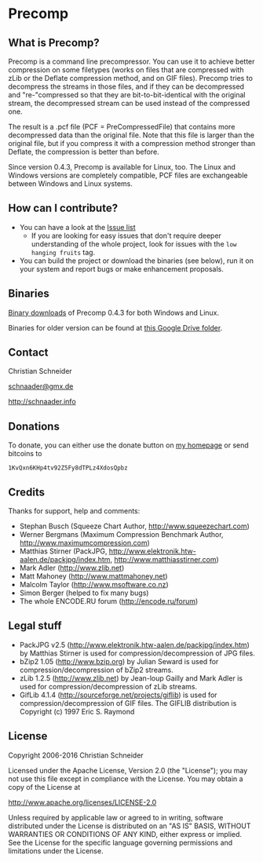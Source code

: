 Precomp
=======

What is Precomp?
----------------
Precomp is a command line precompressor. You can use it to achieve better compression on some filetypes (works on files that are compressed with zLib or the Deflate compression method, and on GIF files). Precomp tries to decompress the streams in those files, and if they can be decompressed and "re-"compressed so that they are bit-to-bit-identical with the original stream, the decompressed stream can be used instead of the compressed one.

The result is a .pcf file (PCF = PreCompressedFile) that contains more decompressed data than the original file. Note that this file is larger than the original file, but if you compress it with a compression method stronger than Deflate, the compression is better than before.

Since version 0.4.3, Precomp is available for Linux, too. The Linux and Windows versions are completely compatible, PCF files are exchangeable between Windows and Linux systems.

How can I contribute?
---------------------
* You can have a look at the [Issue list](https://github.com/schnaader/precomp-cpp/issues)
  * If you are looking for easy issues that don't require deeper understanding of the whole project, look for issues with the `low hanging fruits` tag.
* You can build the project or download the binaries (see below), run it on your system and report bugs or make enhancement proposals.

Binaries
--------
[Binary downloads](http://schnaader.info/precomp.php#d) of Precomp 0.4.3 for both Windows and Linux.

Binaries for older version can be found at [this Google Drive folder](https://drive.google.com/open?id=0B-yOP4irObphSGtMMjJSV2tueEE).

Contact
-------
Christian Schneider

schnaader@gmx.de

http://schnaader.info

Donations
---------
To donate, you can either use the donate button on [my homepage](http://schnaader.info) or send bitcoins to

    1KvQxn6KHp4tv92Z5Fy8dTPLz4XdosQpbz

Credits
-------
Thanks for support, help and comments:

- Stephan Busch (Squeeze Chart Author, http://www.squeezechart.com)
- Werner Bergmans (Maximum Compression Benchmark Author, http://www.maximumcompression.com)
- Matthias Stirner (PackJPG, http://www.elektronik.htw-aalen.de/packjpg/index.htm, http://www.matthiasstirner.com)
- Mark Adler (http://www.zlib.net)
- Matt Mahoney (http://www.mattmahoney.net)
- Malcolm Taylor (http://www.msoftware.co.nz)
- Simon Berger (helped to fix many bugs)
- The whole ENCODE.RU forum (http://encode.ru/forum)

Legal stuff
-----------
- PackJPG v2.5 (http://www.elektronik.htw-aalen.de/packjpg/index.htm) by Matthias Stirner is used for compression/decompression of JPG files.
- bZip2 1.05 (http://www.bzip.org) by Julian Seward is used for compression/decompression of bZip2 streams.
- zLib 1.2.5 (http://www.zlib.net) by Jean-loup Gailly and Mark Adler is used for compression/decompression of zLib streams.
- GifLib 4.1.4 (http://sourceforge.net/projects/giflib) is used for compression/decompression of GIF files. The GIFLIB distribution is Copyright (c) 1997 Eric S. Raymond

License
-------
Copyright 2006-2016 Christian Schneider

Licensed under the Apache License, Version 2.0 (the "License");
you may not use this file except in compliance with the License.
You may obtain a copy of the License at

http://www.apache.org/licenses/LICENSE-2.0

Unless required by applicable law or agreed to in writing, software
distributed under the License is distributed on an "AS IS" BASIS,
WITHOUT WARRANTIES OR CONDITIONS OF ANY KIND, either express or implied.
See the License for the specific language governing permissions and
limitations under the License.

